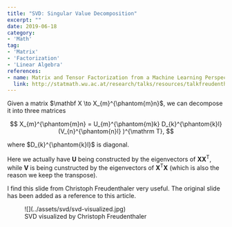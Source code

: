 ```yaml
---
title: "SVD: Singular Value Decomposition"
excerpt: ""
date: 2019-06-18
category:
- 'Math'
tag:
- 'Matrix'
- 'Factorization'
- 'Linear Algebra'
references:
- name: Matrix and Tensor Factorization from a Machine Learning Perspective
  link: http://statmath.wu.ac.at/research/talks/resources/talkfreudenthaler.pdf
---
```


Given a matrix $\mathbf X \to X_{m}^{\phantom{m}n}$, we can decompose it into three matrices

$$
X_{m}^{\phantom{m}n} = U_{m}^{\phantom{m}k} D_{k}^{\phantom{k}l} (V_{n}^{\phantom{n}l} )^{\mathrm T},
$$

where $D_{k}^{\phantom{k}l}$ is diagonal.

Here we actually have $\mathbf U$ being constructed by the eigenvectors of $\mathbf X \mathbf X^{\mathrm T}$, while $\mathbf V$ is being cunstructed by the eigenvectors of $\mathbf X^{\mathrm T} \mathbf X$ (which is also the reason we keep the transpose).

I find this slide from Christoph Freudenthaler very useful. The original slide has been added as a reference to this article.

<figure markdown="1">
![](../assets/svd/svd-visualized.jpg)
<figcaption markdown="1">
SVD visualized by Christoph Freudenthaler
</figcaption>
</figure>
